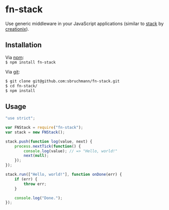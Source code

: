 # fn-stack

Use generic middleware in your JavaScript applications (similar to [stack][stack] by [creationix][creationix]).

## Installation

Via [npm][npm]:  
`$ npm install fn-stack`

Via [git][git]:<br />

```sh
$ git clone git@github.com:sbruchmann/fn-stack.git
$ cd fn-stack/
$ npm install
```

## Usage

```javascript
"use strict";

var FNStack = require("fn-stack");
var stack = new FNStack();

stack.push(function log(value, next) {
    process.nextTick(function() {
        console.log(value); // => "Hello, world!"
        next(null);
    });
});

stack.run(["Hello, world!"], function onDone(err) {
    if (err) {
        throw err;
    }

    console.log("Done.");
});
```

[creationix]: http://creationix.com
[git]: http://git-scm.org
[npm]: http://npmjs.org
[stack]: https://npmjs.org/stack
